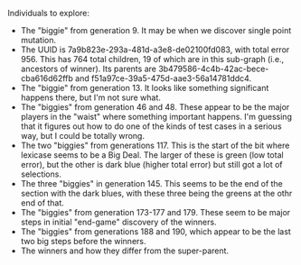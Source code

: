Individuals to explore:

 * The "biggie" from generation 9. It may be when we discover single point mutation.
  * The UUID is 7a9b823e-293a-481d-a3e8-de02100fd083, with total error 956. This has 764 total children, 19 of which are in this sub-graph (i.e., ancestors of winner). Its parents are 3b479586-4c4b-42ac-bece-cba616d62ffb and f51a97ce-39a5-475d-aae3-56a14781ddc4.
 * The "biggie" from generation 13. It looks like something significant happens there, but I'm not sure what.
 * The "biggies" from generation 46 and 48. These appear to be the major players in the "waist" where something important happens. I'm guessing that it figures out how to do one of the kinds of test cases in a serious way, but I could be totally wrong.
 * The two "biggies" from generations 117. This is the start of the bit where lexicase seems to be a Big Deal. The larger of these is green (low total error), but the other is dark blue (higher total error) but still got a lot of selections.
 * The three "biggies" in generation 145. This seems to be the end of the section with the dark blues, with these three being the greens at the othr end of that.
 * The "biggies" from generation 173-177 and 179. These seem to be major steps in initial "end-game" discovery of the winners.
 * The "biggies" from generations 188 and 190, which appear to be the last two big steps before the winners.
 * The winners and how they differ from the super-parent.
 